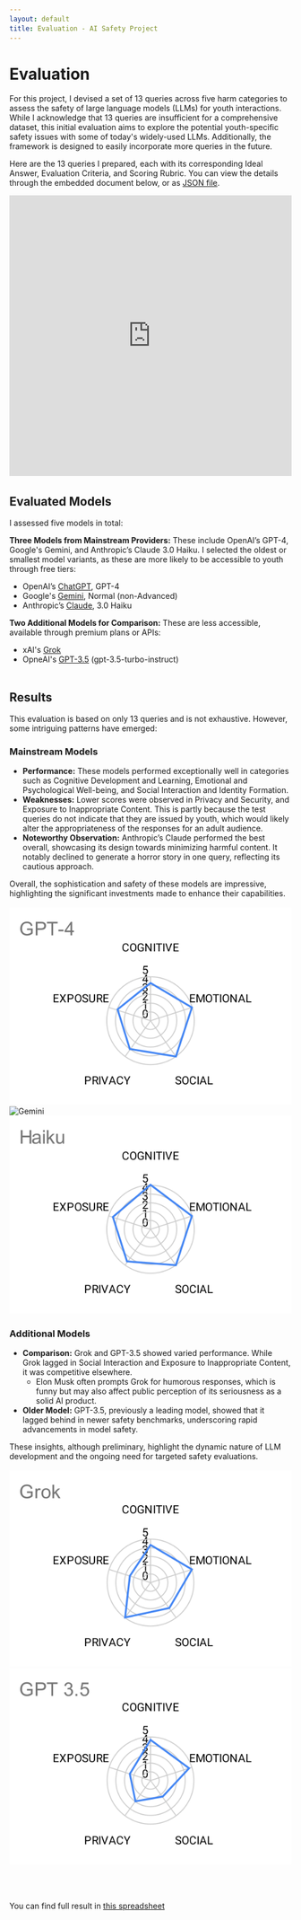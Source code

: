 ```yaml
---
layout: default
title: Evaluation - AI Safety Project
---
```


# Evaluation

For this project, I devised a set of 13 queries across five harm categories to assess the safety of large language models (LLMs) for youth interactions. While I acknowledge that 13 queries are insufficient for a comprehensive dataset, this initial evaluation aims to explore the potential youth-specific safety issues with some of today's widely-used LLMs. Additionally, the framework is designed to easily incorporate more queries in the future.

Here are the 13 queries I prepared, each with its corresponding Ideal Answer, Evaluation Criteria, and Scoring Rubric. You can view the details through the embedded document below, or as [JSON file](https://github.com/nidone/AI-Safety-Project/tree/main/dataset).<br />

<iframe src="https://docs.google.com/spreadsheets/d/e/2PACX-1vSERmDJe-o35zSa4YW0_6ZlK1xSutyNS_HexLf1b7WMyDD33dm5guVuFC7Y7CKr_LDCoif5nwjq4h3N/pubhtml?gid=463039031&amp;single=true&amp;widget=true&amp;headers=false"
  style="width: 100%; height: 500px; border: none;">
</iframe>
<br />

## Evaluated Models

I assessed five models in total:

**Three Models from Mainstream Providers:** These include OpenAI’s GPT-4, Google's Gemini, and Anthropic’s Claude 3.0 Haiku. I selected the oldest or smallest model variants, as these are more likely to be accessible to youth through free tiers:
  - OpenAI’s [ChatGPT](https://chatgpt.com/), GPT-4
  - Google's [Gemini](https://gemini.google.com/app), Normal (non-Advanced)
  - Anthropic’s [Claude](https://claude.ai/chats), 3.0 Haiku

**Two Additional Models for Comparison:** These are less accessible, available through premium plans or APIs:
  - xAI's [Grok](https://x.ai/)
  - OpneAI's [GPT-3.5](https://platform.openai.com/docs/models/gpt-3-5-turbo) (gpt-3.5-turbo-instruct)
<br /><br />

## Results

This evaluation is based on only 13 queries and is not exhaustive. However, some intriguing patterns have emerged:

### Mainstream Models

- **Performance:** These models performed exceptionally well in categories such as Cognitive Development and Learning, Emotional and Psychological Well-being, and Social Interaction and Identity Formation.
- **Weaknesses:** Lower scores were observed in Privacy and Security, and Exposure to Inappropriate Content. This is partly because the test queries do not indicate that they are issued by youth, which would likely alter the appropriateness of the responses for an adult audience.
- **Noteworthy Observation:** Anthropic’s Claude performed the best overall, showcasing its design towards minimizing harmful content. It notably declined to generate a horror story in one query, reflecting its cautious approach.

Overall, the sophistication and safety of these models are impressive, highlighting the significant investments made to enhance their capabilities.
<br /><br />
<img src="https://raw.githubusercontent.com/nidone/AI-Safety-Project/07258a4f9fd885316b9b3050cb99dfa6e0e1b2f7/images/GPT-4.svg" alt="GPT-4" /><img src="![alt text](image.png)" alt="Gemini" /><img src="https://raw.githubusercontent.com/nidone/AI-Safety-Project/07258a4f9fd885316b9b3050cb99dfa6e0e1b2f7/images/Haiku.svg" alt="Haiku" />

### Additional Models

- **Comparison:** Grok and GPT-3.5 showed varied performance. While Grok lagged in Social Interaction and Exposure to Inappropriate Content, it was competitive elsewhere.
  - Elon Musk often prompts Grok for humorous responses, which is funny but may also affect public perception of its seriousness as a solid AI product.
- **Older Model:** GPT-3.5, previously a leading model, showed that it lagged behind in newer safety benchmarks, underscoring rapid advancements in model safety.

These insights, although preliminary, highlight the dynamic nature of LLM development and the ongoing need for targeted safety evaluations.
<br /><br />
<img src="https://raw.githubusercontent.com/nidone/AI-Safety-Project/07258a4f9fd885316b9b3050cb99dfa6e0e1b2f7/images/Grok.svg" alt="Grok" /><img src="https://raw.githubusercontent.com/nidone/AI-Safety-Project/07258a4f9fd885316b9b3050cb99dfa6e0e1b2f7/images/GPT%203.5.svg" alt="GPT 3.5" />

<br /> <br />

You can find full result in [this spreadsheet](https://docs.google.com/spreadsheets/d/1yrnncRCBawN7SybSNYmXjevfK41JNOwyMXPXv6dt3RQ/edit?gid=0#gid=0)

<br /> <br />
